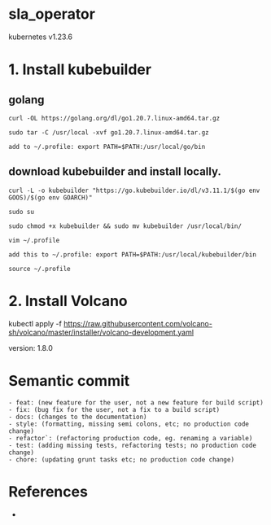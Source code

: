 # sla_operator

kubernetes v1.23.6

# 1. Install kubebuilder
## golang
```
curl -OL https://golang.org/dl/go1.20.7.linux-amd64.tar.gz

sudo tar -C /usr/local -xvf go1.20.7.linux-amd64.tar.gz

add to ~/.profile: export PATH=$PATH:/usr/local/go/bin
```

## download kubebuilder and install locally.
```
curl -L -o kubebuilder "https://go.kubebuilder.io/dl/v3.11.1/$(go env GOOS)/$(go env GOARCH)"

sudo su

sudo chmod +x kubebuilder && sudo mv kubebuilder /usr/local/bin/

vim ~/.profile

add this to ~/.profile: export PATH=$PATH:/usr/local/kubebuilder/bin

source ~/.profile
```

# 2. Install Volcano
kubectl apply -f https://raw.githubusercontent.com/volcano-sh/volcano/master/installer/volcano-development.yaml

version: 1.8.0


# Semantic commit
```
- feat: (new feature for the user, not a new feature for build script)
- fix: (bug fix for the user, not a fix to a build script)
- docs: (changes to the documentation)
- style: (formatting, missing semi colons, etc; no production code change)
- refactor`: (refactoring production code, eg. renaming a variable)
- test: (adding missing tests, refactoring tests; no production code change)
- chore: (updating grunt tasks etc; no production code change)
```

# References
- [Semantic Commit Messages]: https://gist.github.com/joshbuchea/6f47e86d2510bce28f8e7f42ae84c716